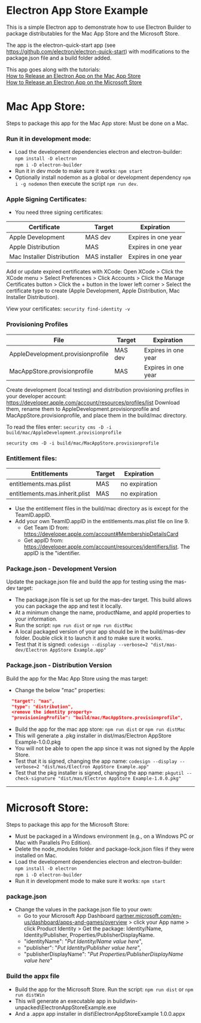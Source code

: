 # Electron App Store Example
This is a simple Electron app to demonstrate how to use Electron Builder to package distributables for the Mac App Store and the Microsoft Store. 

The app is the electron-quick-start app (see https://github.com/electron/electron-quick-start) with modifications to the package.json file and a build folder added.

This app goes along with the tutorials:<br>
<a href="https://gist.github.com/steve981cr/def310670dfd9ed1439bf31cc734f941">How to Release an Electron App on the Mac App Store</a><br>
<a href="https://gist.github.com/steve981cr/52ca0ae39403dba73a7dbdbe5d231bbf">How to Release an Electron App on the Microsoft Store</a>

# Mac App Store:
Steps to package this app for the Mac App store:
Must be done on a Mac.

### Run it in development mode:
- Load the development dependencies electron and electron-builder:<br>
  `npm install -D electron`<br>
  `npm i -D electron-builder`
- Run it in dev mode to make sure it works: `npm start`
- Optionally install nodemon as a global or development dependency `npm i -g nodemon` then execute the script `npm run dev`.

### Apple Signing Certificates:
- You need three signing certificates: 

Certificate | Target | Expiration
----------- | ------ | ----------
Apple Development | MAS dev | Expires in one year
Apple Distribution | MAS | Expires in one year
Mac Installer Distribution | MAS installer | Expires in one year

Add or update expired certificates with XCode:
Open XCode > Click the XCode menu > Select Preferences > Click Accounts > Click the Manage Certificates button > Click the + button in the lower left corner > Select the certificate type to create (Apple Development, Apple Distribution, Mac Installer Distribution).

View your certificates: `security find-identity -v`

### Provisioning Profiles

File | Target | Expiration
---- | ------ | ----------
AppleDevelopment.provisionprofile | MAS dev | Expires in one year
MacAppStore.provisionprofile | MAS | Expires in one year

Create development (local testing) and distribution provisioning profiles in your developer account: https://developer.apple.com/account/resources/profiles/list
Download them, rename them to AppleDevelopment.provisionprofile and MacAppStore.provisionprofile, and place them in the build/mac directory.

To read the files enter:
`security cms -D -i build/mac/AppleDevelopment.provisionprofile`

`security cms -D -i build/mac/MacAppStore.provisionprofile`

### Entitlement files:
Entitlements | Target | Expiration
------------ | ------ | ----------
entitlements.mas.plist | MAS | no expiration
entitlements.mas.inherit.plist | MAS | no expiration

- Use the entitlement files in the build/mac directory as is except for the TeamID.appID.
- Add your own TeamID.appID in the entitlements.mas.plist file on line 9.
  - Get Team ID from: https://developer.apple.com/account#MembershipDetailsCard
  - Get appID from: https://developer.apple.com/account/resources/identifiers/list. The appID is the "identifier.

### Package.json - Development Version
Update the package.json file and build the app for testing using the mas-dev target:

- The package.json file is set up for the mas-dev target. This build allows you can package the app and test it locally.
- At a minimum change the name, productName, and appId properties to your information.
- Run the script: `npm run dist` or `npm run distMac`
- A local packaged version of your app should be in the build/mas-dev folder. Double click it to launch it and to make sure it works.
- Test that it is signed: `codesign --display --verbose=2 "dist/mas-dev/Electron AppStore Example.app"`

### Package.json - Distribution Version
Build the app for the Mac App Store using the mas target:

- Change the below "mac" properties:
```json
  "target": "mas",
  "type": "distribution",
  <remove the identity property>
  "provisioningProfile": "build/mac/MacAppStore.provisionprofile",
```

- Build the app for the mac app store: `npm run dist` or `npm run distMac`
- This will generate a .pkg installer in dist/mas/Electron AppStore Example-1.0.0.pkg
- You will not be able to open the app since it was not signed by the Apple Store.
- Test that it is signed, changing the app name: `codesign --display --verbose=2 "dist/mas/Electron AppStore Example.app"`
- Test that the pkg installer is signed, changing the app name: `pkgutil --check-signature "dist/mas/Electron AppStore Example-1.0.0.pkg"`

_____________________________________________________________

# Microsoft Store:
Steps to package this app for the Microsoft Store:

- Must be packaged in a Windows environment (e.g., on a Windows PC or Mac with Parallels Pro Edition).
- Delete the node_modules folder and package-lock.json files if they were installed on Mac.
- Load the development dependencies electron and electron-builder:<br>
  `npm install -D electron`<br>
  `npm i -D electron-builder`
- Run it in development mode to make sure it works: `npm start`

### package.json
- Change the values in the package.json file to your own:
  - Go to your Microsoft App Dashboard <a href="https://partner.microsoft.com/en-us/dashboard/apps-and-games/overview">partner.microsoft.com/en-us/dashboard/apps-and-games/overview</a> > click your App name > click Product Identity > Get the package: Identity/Name, Identity/Publisher, Properties/PublisherDisplayName. 
  - "identityName": "<i>Put Identity/Name value here</i>",
  - "publisher": "<i>Put Identity/Publisher value here</i>",
  - "publisherDisplayName": "<i>Put Properties/PublisherDisplayName value here</i>"

### Build the appx file
- Build the app for the Microsoft Store. Run the script: `npm run dist` or `npm run distWin`
- This will generate an executable app in build\win-unpacked\ElectronAppStoreExample.exe
- And a .appx app installer in dist\ElectronAppStoreExample 1.0.0.appx
